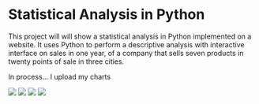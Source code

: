 # Statistical Analysis in Python

This project will will show a statistical analysis in Python implemented on a website. It uses Python to perform a descriptive analysis with interactive interface on sales in one year, of a company that sells seven products in twenty points of sale in three cities.

In process...
I upload my charts

<img src="https://firebasestorage.googleapis.com/v0/b/dexterprojectid.appspot.com/o/clientes%2Ftry1.png?alt=media&token=9548c62a-6fcf-4070-a539-5f2a8e559653" />
<img src="https://firebasestorage.googleapis.com/v0/b/dexterprojectid.appspot.com/o/clientes%2Ftry2.png?alt=media&token=81402706-d542-482a-b55b-7dc7bd16ba65" />
<img src="https://firebasestorage.googleapis.com/v0/b/dexterprojectid.appspot.com/o/clientes%2Ftry3.png?alt=media&token=9df0b854-8d97-4fec-9019-bfc4749e7e6e" />
<img src="https://firebasestorage.googleapis.com/v0/b/dexterprojectid.appspot.com/o/clientes%2Ftry4.png?alt=media&token=cf66529c-e4f2-40d1-b088-a1e6dfa0fd05" />
